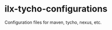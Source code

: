 ilx-tycho-configurations
========================

Configuration files for maven, tycho, nexus, etc.